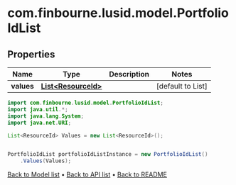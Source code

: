 # com.finbourne.lusid.model.PortfolioIdList

## Properties

Name | Type | Description | Notes
------------ | ------------- | ------------- | -------------
**values** | [**List&lt;ResourceId&gt;**](ResourceId.md) |  | [default to List<ResourceId>]

```java
import com.finbourne.lusid.model.PortfolioIdList;
import java.util.*;
import java.lang.System;
import java.net.URI;

List<ResourceId> Values = new List<ResourceId>();


PortfolioIdList portfolioIdListInstance = new PortfolioIdList()
    .Values(Values);
```


[Back to Model list](../README.md#documentation-for-models) &#8226; [Back to API list](../README.md#documentation-for-api-endpoints) &#8226; [Back to README](../README.md)
